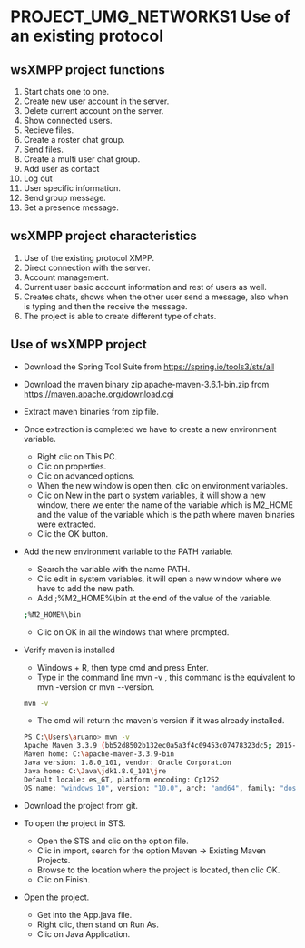 # PROJECT_UMG_NETWORKS1 Use of an existing protocol

## wsXMPP project functions
1. Start chats one to one.
2. Create new user account in the server.
3. Delete current account on the server.
4. Show connected users.
5. Recieve files.
6. Create a roster chat group.
7. Send files.
8. Create a multi user chat group.
9. Add user as contact
10. Log out
11. User specific information.
12. Send group message.
13. Set a presence message.

## wsXMPP project characteristics
1. Use of the existing protocol XMPP.
2. Direct connection with the server.
3. Account management.
4. Current user basic account information and rest of users as well.
5. Creates chats, shows when the other user send a message, also when is typing and then the receive the message.
6. The project is able to create different type of chats.

## Use of wsXMPP project
* Download the Spring Tool Suite from [https://spring.io/tools3/sts/all
](https://spring.io/tools3/sts/all
)
* Download the maven binary zip apache-maven-3.6.1-bin.zip from 
[https://maven.apache.org/download.cgi 
](https://maven.apache.org/download.cgi 
)
* Extract maven binaries from zip file.
* Once extraction is completed we have to create a new environment variable.
    * Right clic on This PC.
    * Clic on properties.
    * Clic on advanced options.
    * When the new window is open then, clic on environment variables.
    * Clic on New in the part o system variables, it will show a new window, there we enter the name of the variable which is M2_HOME and the value of the variable which is the path where maven binaries were extracted.
    * Clic the OK button.
* Add the new environment variable to the PATH variable.
    * Search the variable with the name PATH.
    * Clic edit in system variables, it will open a new window where we have to add the new path.
    * Add ;%M2_HOME%\bin at the end of the value of the variable.

    ```bash
    ;%M2_HOME%\bin
    ```
    * Clic on OK in all the windows that where prompted.
* Verify maven is installed
    * Windows + R, then type cmd and press Enter.
    * Type in the command line mvn -v , this command is the equivalent to mvn -version or mvn --version.
    ```bash
    mvn -v
    ```
    * The cmd will return the maven's version if it was already installed.
    ```bash
    PS C:\Users\aruano> mvn -v
    Apache Maven 3.3.9 (bb52d8502b132ec0a5a3f4c09453c07478323dc5; 2015-11-10T10:41:47-06:00)
    Maven home: C:\apache-maven-3.3.9-bin
    Java version: 1.8.0_101, vendor: Oracle Corporation
    Java home: C:\Java\jdk1.8.0_101\jre
    Default locale: es_GT, platform encoding: Cp1252
    OS name: "windows 10", version: "10.0", arch: "amd64", family: "dos"
    ```
* Download the project from git.
* To open the project in STS.
    * Open the STS and clic on the option file.
    * Clic in import, search for the option Maven -> Existing Maven Projects.
    * Browse to the location where the project is located, then clic OK.
    * Clic on Finish.
* Open the project.
    * Get into the App.java file.
    * Right clic, then stand on Run As.
    * Clic on Java Application.
